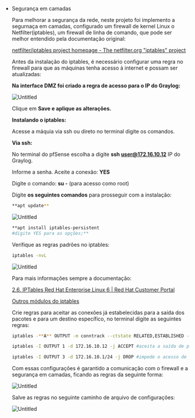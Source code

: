 - Segurança em camadas
    
    Para melhorar a segurança da rede, neste projeto foi implemento a segurnaça em camadas, configurado um firewall de kernel Linux o Netfilter(iptables), um firewall de linha de comando, que pode ser melhor entendido pela documentação original: 
    
    [netfilter/iptables project homepage
          -
        The netfilter.org "iptables" project](https://netfilter.org/projects/iptables/index.html)
    
    Antes da instalação do iptables, é necessário configurar uma regra no firewall para que as máquinas tenha acesso à internet e possam ser atualizadas: 
    
    **Na interface DMZ foi criado a regra de acesso para o IP do Graylog:**
    
    ![Untitled](Projeto_2%20-%20Firewall,%20WAF,%20SIEM%20b9678ece1dc849258656670c38ca7246/Untitled%2048.png)
    
    Clique em **Save e aplique as alterações.** 
    
    **Instalando o iptables:** 
    
    Acesse a máquia via ssh ou direto no terminal digite os comandos. 
    
    **Via ssh:** 
    
    No terminal do pfSense escolha a digite **ssh user@172.16.10.12** IP do Graylog. 
    
    Informe a senha. 
    Aceite a conexão: **YES**
    
    Digite o comando: **su -** (para acesso como root)
    
    Digite **os seguintes comandos** para prosseguir com a instalação: 
    
    ```bash
    **apt update**
    ```
    
    ![Untitled](Projeto_2%20-%20Firewall,%20WAF,%20SIEM%20b9678ece1dc849258656670c38ca7246/Untitled%2049.png)
    
    ```bash
    **apt install iptables-persistent
    #digite YES para as opções;**
    ```
    
    Verifique as regras padrões no iptables: 
    
    ```bash
    iptables -nvL
    ```
    
    ![Untitled](Projeto_2%20-%20Firewall,%20WAF,%20SIEM%20b9678ece1dc849258656670c38ca7246/Untitled%2050.png)
    
    Para mais informações sempre a documentação: 
    
    [2.6. IPTables Red Hat Enterprise Linux 6 | Red Hat Customer Portal](https://access.redhat.com/documentation/pt-br/red_hat_enterprise_linux/6/html/security_guide/sect-security_guide-iptables)
    
    [Outros módulos do iptables](https://guiafoca.org/guiaonline/seguranca/ch05s06.html)
    
    Crie regras para aceitar as conexões já estabelecidas para a saída dos pacotes e para um destino específico, no terminal digite as seguintes regras: 
    
    ```bash
    iptables -**A** OUTPUT -m conntrack --ctstate RELATED,ESTABLISHED -j ACCEPT #conexões já estabelecidas
    
    iptables -I OUTPUT 1 -d 172.16.10.12 -j ACCEPT #aceita a saída de pacotes para o gateway interface DMZ
    
    iptables -I OUTPUT 3 -d 172.16.10.1/24 -j DROP #impede o acesso de atacantes a outras máquinas na rede
    ```
    
    Com essas configurações é garantido a comunicação com o firewall e a segurança em camadas, ficando as regras da seguinte forma:
    
    ![Untitled](Projeto_2%20-%20Firewall,%20WAF,%20SIEM%20b9678ece1dc849258656670c38ca7246/Untitled%2051.png)
    
    Salve as regras no seguinte caminho de arquivo de configurações: 
    
    ![Untitled](Projeto_2%20-%20Firewall,%20WAF,%20SIEM%20b9678ece1dc849258656670c38ca7246/Untitled%2052.png)
